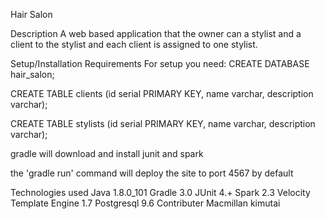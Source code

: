 Hair Salon

Description
A web based application that the owner can a stylist and a client to the stylist and each client is assigned to one stylist.

Setup/Installation Requirements
For setup you need:
CREATE DATABASE hair_salon;

CREATE TABLE clients (id serial PRIMARY KEY, name varchar, description varchar);

CREATE TABLE stylists (id serial PRIMARY KEY, name varchar, description varchar);

gradle will download and install junit and spark

the 'gradle run' command will deploy the site to port 4567 by default

Technologies used
Java 1.8.0_101
Gradle 3.0
JUnit 4.+
Spark 2.3
Velocity Template Engine 1.7
Postgresql 9.6
Contributer
Macmillan kimutai
